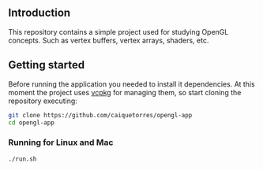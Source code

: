 ## Introduction

This repository contains a simple project used for studying OpenGL concepts. Such as vertex buffers, vertex arrays, shaders, etc.

## Getting started

Before running the application you needed to install it dependencies. At this moment the project uses [vcpkg](https://vcpkg.io/en/index.html) for managing them, so start cloning the repository executing:

```sh
git clone https://github.com/caiquetorres/opengl-app
cd opengl-app
```

### Running for Linux and Mac

```sh
./run.sh
```
